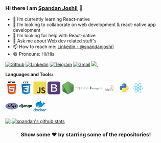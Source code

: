 ### Hi there i am [Spandan Joshi!](https://spandan114.github.io/spandanjoshi-portfolio/) 👋

- 🌱 I’m currently learning React-native
- 👯 I’m looking to collaborate on web development & react-native app development
- 🤔 I’m looking for help with React-native
- 💬 Ask me about Web dev related stuff's
- 📫 How to reach me: [Linkedin - @spandanjoshi](https://www.linkedin.com/in/spandan-joshi-39ba94171/)]
- 😄 Pronouns: Hi/His

[![Github](https://img.shields.io/badge/-Github-000?style=flat&logo=Github&logoColor=white)](https://github.com/spandan114)
[![Linkedin](https://img.shields.io/badge/-LinkedIn-blue?style=flat&logo=Linkedin&logoColor=white)](https://www.linkedin.com/in/spandan-joshi-39ba94171/)
[![Teigram](https://img.shields.io/badge/-Telegram-white?style=flat&logo=Telegram&logoColor=white)](https://web.telegram.org/)
[![Gmail](https://img.shields.io/badge/-Gmail-c14438?style=flat&logo=Gmail&logoColor=white)](mailto:spandanj685@gmail.com)
<a href="https://wa.me/9348982470?text=Hi Job">
  <img src="https://img.shields.io/badge/WHATSAPP-%2325D366.svg?&style=flat-square&logo=whatsapp&logoColor=white" />
</a>
&nbsp;


**Languages and Tools:**  

<code><img height="40" src="https://raw.githubusercontent.com/github/explore/80688e429a7d4ef2fca1e82350fe8e3517d3494d/topics/html/html.png"></code>
<code><img height="40" src="https://raw.githubusercontent.com/github/explore/80688e429a7d4ef2fca1e82350fe8e3517d3494d/topics/css/css.png"></code>
<code><img height="40" src="https://raw.githubusercontent.com/github/explore/80688e429a7d4ef2fca1e82350fe8e3517d3494d/topics/javascript/javascript.png"></code>
<code><img height="40" src="https://raw.githubusercontent.com/github/explore/80688e429a7d4ef2fca1e82350fe8e3517d3494d/topics/bootstrap/bootstrap.png"></code>
<code><img height="40" src="https://raw.githubusercontent.com/github/explore/80688e429a7d4ef2fca1e82350fe8e3517d3494d/topics/nodejs/nodejs.png"></code> 
<code><img height="40" src="https://raw.githubusercontent.com/github/explore/80688e429a7d4ef2fca1e82350fe8e3517d3494d/topics/express/express.png"></code>
<code><img height="40" src="https://raw.githubusercontent.com/github/explore/80688e429a7d4ef2fca1e82350fe8e3517d3494d/topics/mongodb/mongodb.png"></code>
<code><img height="40" src="https://raw.githubusercontent.com/github/explore/80688e429a7d4ef2fca1e82350fe8e3517d3494d/topics/mysql/mysql.png"></code>
<code><img height="40" src="https://raw.githubusercontent.com/github/explore/80688e429a7d4ef2fca1e82350fe8e3517d3494d/topics/python/python.png"></code>
<code><img height="40" src="https://raw.githubusercontent.com/github/explore/80688e429a7d4ef2fca1e82350fe8e3517d3494d/topics/react/react.png"></code>  

<code><img height="40" src="https://raw.githubusercontent.com/github/explore/80688e429a7d4ef2fca1e82350fe8e3517d3494d/topics/php/php.png"></code>
<code><img height="40" src="https://raw.githubusercontent.com/github/explore/80688e429a7d4ef2fca1e82350fe8e3517d3494d/topics/django/django.png"></code>
<code><img height="40" src="https://raw.githubusercontent.com/github/explore/80688e429a7d4ef2fca1e82350fe8e3517d3494d/topics/docker/docker.png"></code>


<a href="https://github.com/spandan114">
  <img align="center" src="https://github-readme-stats.vercel.app/api/top-langs/?username=spandan114&theme=light&hide_langs_below=1" />
</a>
<a href="https://github.com/spandan114">
 <img align="center" src="https://github-readme-stats.vercel.app/api?username=spandan114&show_icons=true&theme=light&line_height=27" alt="spandan's github stats"/>
</a>



<div align="center">
  
### Show some ❤️ by starring some of the repositories!

</div>
